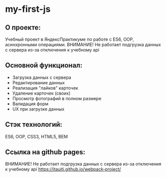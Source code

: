 # my-first-js

## О проекте:
Учебный проект в ЯндексПрактикуме по работе с ES6, OOP, асинхронными операциями.
ВНИМАНИЕ! Не работает подгрузка данных с сервера из-за отключения к учебному api

## Основной функционал: 
- Загрузка данных с сервера
- Редактирование данных
- Реализация "лайков" карточек
- Удаление карточек (своих)
- Просмотр фотографий в полном размере
- Валидация форм
- UX при загрузке данных

## Стэк технологий:
ES6, OOP, CSS3, HTML5, BEM

## Ссылка на github pages:
ВНИМАНИЕ! Не работает подгрузка данных с сервера из-за отключения к учебному api
https://itauiti.github.io/webpack-project/



